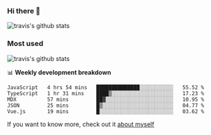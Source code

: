 ### Hi there 👋

<!--
**HondryTravis/HondryTravis** is a ✨ _special_ ✨ repository because its `README.md` (this file) appears on your GitHub profile.

Here are some ideas to get you started:

- 🔭 I’m currently working on ...
- 🌱 I’m currently learning ...
- 👯 I’m looking to collaborate on ...
- 🤔 I’m looking for help with ...
- 💬 Ask me about ...
- 📫 How to reach me: ...
- 😄 Pronouns: ...
- ⚡ Fun fact: ...
-->

![travis's github stats](https://github-readme-stats.vercel.app/api?username=HondryTravis&hide=stars)
### Most used
![travis's github stats](https://github-readme-stats.anuraghazra1.vercel.app/api/top-langs/?username=HondryTravis&layout=compact&hide_title=true)

📊 **Weekly development breakdown**

<!--START_SECTION:waka-->
```text
JavaScript   4 hrs 54 mins   ██████████████░░░░░░░░░░░   55.52 % 
TypeScript   1 hr 31 mins    ████▒░░░░░░░░░░░░░░░░░░░░   17.23 % 
MDX          57 mins         ██▓░░░░░░░░░░░░░░░░░░░░░░   10.95 % 
JSON         25 mins         █▒░░░░░░░░░░░░░░░░░░░░░░░   04.77 % 
Vue.js       19 mins         █░░░░░░░░░░░░░░░░░░░░░░░░   03.62 % 
```
<!--END_SECTION:waka-->

If you want to know more, check out it [about myself](https://hondrytravis.github.io/)
